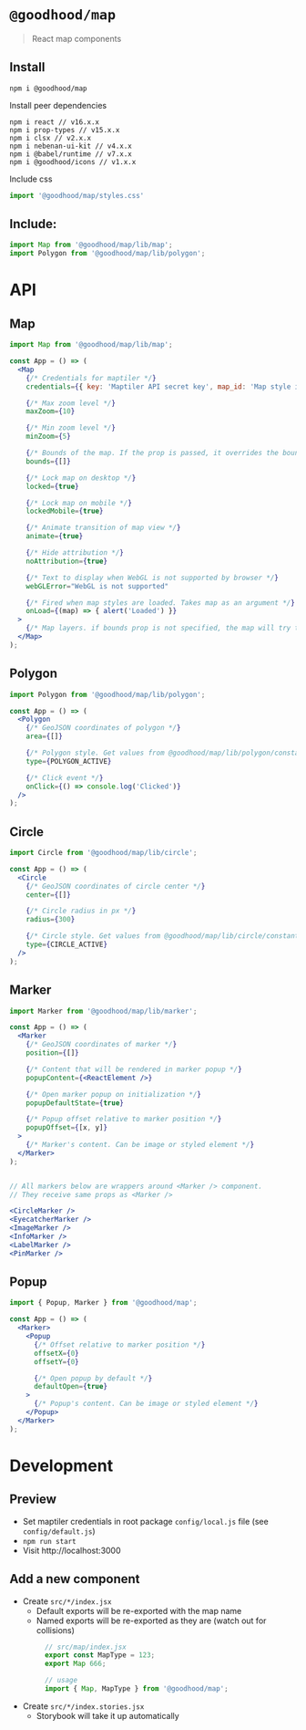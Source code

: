 # `@goodhood/map`

> React map components

## Install

```
npm i @goodhood/map
```

Install peer dependencies
```
npm i react // v16.x.x
npm i prop-types // v15.x.x
npm i clsx // v2.x.x
npm i nebenan-ui-kit // v4.x.x
npm i @babel/runtime // v7.x.x
npm i @goodhood/icons // v1.x.x
```

Include css
```js
import '@goodhood/map/styles.css'
```

## Include:

```js
import Map from '@goodhood/map/lib/map';
import Polygon from '@goodhood/map/lib/polygon';
```

# API

## Map
```jsx
import Map from '@goodhood/map/lib/map';

const App = () => (
  <Map
    {/* Credentials for maptiler */}
    credentials={{ key: 'Maptiler API secret key', map_id: 'Map style id' }}

    {/* Max zoom level */}
    maxZoom={10}

    {/* Min zoom level */}
    minZoom={5}

    {/* Bounds of the map. If the prop is passed, it overrides the bounding box of map layers. */}
    bounds={[]}

    {/* Lock map on desktop */}
    locked={true}

    {/* Lock map on mobile */}
    lockedMobile={true}

    {/* Animate transition of map view */}
    animate={true}

    {/* Hide attribution */}
    noAttribution={true}

    {/* Text to display when WebGL is not supported by browser */}
    webGLError="WebGL is not supported"

    {/* Fired when map styles are loaded. Takes map as an argument */}
    onLoad={(map) => { alert('Loaded') }}
  >
    {/* Map layers. if bounds prop is not specified, the map will try to get bounds from layers */}
  </Map>
);
```

## Polygon
```jsx
import Polygon from '@goodhood/map/lib/polygon';

const App = () => (
  <Polygon
    {/* GeoJSON coordinates of polygon */}
    area={[]}

    {/* Polygon style. Get values from @goodhood/map/lib/polygon/constants */}
    type={POLYGON_ACTIVE}

    {/* Click event */}
    onClick={() => console.log('Clicked')}
  />
);
```

## Circle
```jsx
import Circle from '@goodhood/map/lib/circle';

const App = () => (
  <Circle
    {/* GeoJSON coordinates of circle center */}
    center={[]}

    {/* Circle radius in px */}
    radius={300}

    {/* Circle style. Get values from @goodhood/map/lib/circle/constants */}
    type={CIRCLE_ACTIVE}
  />
);
```

## Marker
```jsx
import Marker from '@goodhood/map/lib/marker';

const App = () => (
  <Marker
    {/* GeoJSON coordinates of marker */}
    position={[]}

    {/* Content that will be rendered in marker popup */}
    popupContent={<ReactElement />}

    {/* Open marker popup on initialization */}
    popupDefaultState={true}

    {/* Popup offset relative to marker position */}
    popupOffset={[x, y]}
  >
    {/* Marker's content. Can be image or styled element */}
  </Marker>
);


// All markers below are wrappers around <Marker /> component.
// They receive same props as <Marker />

<CircleMarker />
<EyecatcherMarker />
<ImageMarker />
<InfoMarker />
<LabelMarker />
<PinMarker />
```

## Popup
```jsx
import { Popup, Marker } from '@goodhood/map';

const App = () => (
  <Marker>
    <Popup
      {/* Offset relative to marker position */}
      offsetX={0}
      offsetY={0}

      {/* Open popup by default */}
      defaultOpen={true}
    >
      {/* Popup's content. Can be image or styled element */}
    </Popup>
  </Marker>
);
```

# Development

## Preview

- Set maptiler credentials in root package `config/local.js` file (see `config/default.js`)
- `npm run start`
- Visit http://localhost:3000

## Add a new component

- Create `src/*/index.jsx`
  - Default exports will be re-exported with the map name
  - Named exports will be re-exported as they are (watch out for collisions)
    ```js
      // src/map/index.jsx
      export const MapType = 123;
      export Map 666;

      // usage
      import { Map, MapType } from '@goodhood/map';
    ```
- Create `src/*/index.stories.jsx`
  - Storybook will take it up automatically
